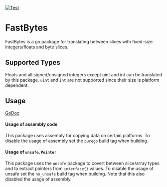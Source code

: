 [![Test](https://github.com/yehan2002/fastbytes/actions/workflows/go.yml/badge.svg)](https://github.com/yehan2002/fastbytes/actions/workflows/go.yml)

# FastBytes

FastBytes is a go package for translating between slices with fixed-size integers/floats and byte slices.

## Supported Types
Floats and all signed/unsigned integers except uint and int can be translated by this package.
`uint` and `int` are not supported since their size is platform dependent.

## Usage

[GoDoc](https://pkg.go.dev/yehan2002/fastbytes)


#### Usage of assembly code
This package uses assembly for copying data on certain platforms.
To disable the usage of assembly set the `purego` build tag when building.

#### Usage of `unsafe.Pointer`

This package uses the `unsafe` package to covert between slice/array types and to extract pointers from `interface{}` values. To disable the usage of unsafe set the `no_unsafe` build tag when building. Note that this also disabled the usage of assembly.